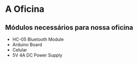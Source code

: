 # A Oficina

## Módulos necessários para nossa oficina

* HC-05 Bluetooth Module
* Arduino Board
* Celular
* 5V 4A DC Power Supply